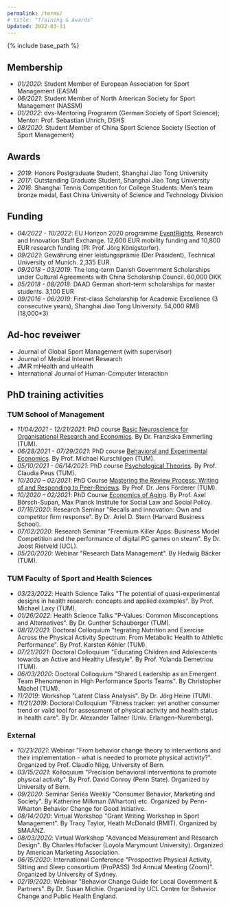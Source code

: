 ```yaml
---
permalink: /terms/
# title: "Training & Awards"
Updated: 2022-03-31
---
```


{% include base_path %}

## Membership

* _01/2020_: Student Member of European Association for Sport Management (EASM)
* _06/2021_: Student Member of North American Society for Sport Management (NASSM)
* _01/2022_: dvs-Mentoring Programm (German Society of Sport Science); Mentor: Prof. Sebastian Uhrich, DSHS
* _08/2020_:	Student Member of China Sport Science Society (Section of Sport Management)


## Awards
* _2019_: Honors Postgraduate Student, Shanghai Jiao Tong University
* _2017_: Outstanding Graduate Student, Shanghai Jiao Tong University
* _2016_:	Shanghai Tennis Competition for College Students: Men’s team bronze medal, East China University of Science and Technology Division

## Funding
* _04/2022 - 10/2022_: EU Horizon 2020 programme [EventRights](http://eventrights.net/), Research and Innovation Staff Exchange. 12,600 EUR mobility funding and 10,800 EUR research funding (PI: Prof. Jörg Königstorfer).
* _09/2021_: Gewährung einer leistungsprämie (Der Präsident), Technical University of Munich. 2,335 EUR.
* _09/2018 - 03/2019_: The long-term Danish Government Scholarships under Cultural Agreements with China Scholarship Council. 60,000 DKK
* _05/2018 - 08/2018_: DAAD German short-term scholarships for master students. 3,100 EUR
* _09/2016 - 06/2019_:	First-class Scholarship for Academic Excellence (3 consecutive years), Shanghai Jiao Tong University. 54,000 RMB (18,000*3)

## Ad-hoc reveiwer
* Journal of Global Sport Management (with supervisor)
* Journal of Medical Internet Research
* JMIR mHealth and uHealth
* International Journal of Human-Computer Interaction

## PhD training activities

### TUM School of Management
* _11/04/2021 - 12/21/2021_: PhD course [Basic Neuroscience for Organisational Research and Economics](https://www.wi.tum.de/wp-content/uploads/2016/09/Syllabus_basicNS2021.pdf). By Dr. Franziska Emmerling (TUM).
* _06/28/2021 - 07/29/2021_: PhD course [Behavioral and Experimental Economics](https://www.wi.tum.de/wp-content/uploads/2016/09/Syllabus_BehavExpEcon_210329.pdf). By Prof. Michael Kurschilgen (TUM).
* _05/10/2021 - 06/14/2021_: PhD course [Psychological Theories](https://www.wi.tum.de/wp-content/uploads/2016/09/Syllabus_Psychological-Theories_Fall2021.pdf). By Prof. Claudia Peus (TUM).
* _10/2020 – 02/2021_: PhD Course [Mastering the Review Process: Writing of and Responding to Peer-Reviews](https://www.wi.tum.de/wp-content/uploads/2016/09/Syllabus_Mastering-the-Review-Process_update.pdf). By Prof. Dr. Jens Förderer (TUM).
* _10/2020 – 02/2021_: PhD Course [Economics of Aging](https://www.wi.tum.de/wp-content/uploads/2016/09/Syllabus_Economics_of_Aging.pdf). By Prof. Axel Börsch-Supan, Max Planck Institute for Social Law and Social Policy.
* _07/16/2020_: Research Seminar "Recalls and innovation: Own and competitor firm response". By Dr. Ariel D. Stern (Harvard Business School).
* _07/02/2020_: Research Seminar "Freemium Killer Apps: Business Model Competition and the performance of digital PC games on steam". By Dr. Joost Rietveld (UCL).
* _05/20/2020_: Webinar "Research Data Management". By Hedwig Bäcker (TUM).


### TUM Faculty of Sport and Health Sciences
* _03/23/2022_: Health Science Talks "The potential of quasi-experimental designs in health research: concepts and applied examples". By Prof. Michael Laxy  (TUM).
* _01/26/2022_: Health Science Talks "P-Values: Common Misconceptions and Alternatives". By Dr. Gunther Schauberger (TUM).
* _08/12/2021_: Doctoral Colloquium "tegrating Nutrition and Exercise Across the Physical Activity Spectrum: From Metabolic Health to Athletic Performance". By Prof. Karsten Köhler (TUM).
* _07/21/2021_: Doctoral Colloquium "Educating Children and Adolescents towards an Active and Healthy Lifestyle". By Prof. Yolanda Demetriou (TUM).
* _06/03/2020_: Doctoral Colloquium "Shared Leadership as an Emergent Team Phenomenon in High Performance Sports Teams". By Christopher Mächel (TUM).
* _11/2019_:	Workshop "Latent Class Analysis". By Dr. Jörg Heine (TUM).
* _11/21/2019_: Doctoral Colloquium "Fitness tracker: yet another consumer trend or valid tool for assessment of physical activity and health status in health care". By Dr. Alexander Tallner (Univ. Erlangen–Nuremberg).

### External
* _10/21/2021_: Webinar "From behavior change theory to interventions and their implementation - what is needed to promote physical activity?". Organized by Prof. Claudio Nigg, University of Bern.
* _03/15/2021_: Kolloquium "Precision behavioral interventions to promote physical activity". By Prof. David Conroy (Penn State). Organized by University of Bern.
* _09/2020_: Seminar Series Weekly "Consumer Behavior, Marketing and Society". By Katherine Milkman (Wharton) etc. Organized by Penn-Wharton Behavior Change for Good Initiative.
* _08/14/2020_: Virtual Workshop "Grant Writing Workshop in Sport Management". By Tracy Taylor, Heath McDonald (RMIT). Organized by SMAANZ.
* _08/03/2020_: Virtual Workshop "Advanced Measurement and Research Design". By Charles Hofacker (Loyola Marymount University). Organized by American Marketing Association.
* _06/15/2020_: International Conference "Prospective Physical Activity, Sitting and Sleep consortium (ProPASS) 3rd Annual Meeting (Zoom)". Organized by University of Sydney.
* _02/19/2020_: Webinar "Behavior Change Guide for Local Government & Partners". By Dr. Susan Michie. Organized by UCL Centre for Behavior Change and Public Health England.

